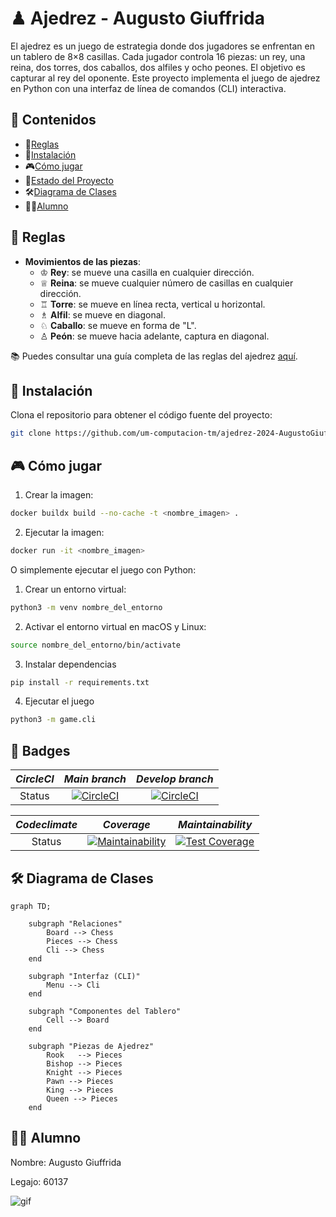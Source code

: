 # ♟ Ajedrez - Augusto Giuffrida

El ajedrez es un juego de estrategia donde dos jugadores se enfrentan en un tablero de 8×8 casillas. Cada jugador controla 16 piezas: un rey, una reina, dos torres, dos caballos, dos alfiles y ocho peones. El objetivo es capturar al rey del oponente. Este proyecto implementa el juego de ajedrez en Python con una interfaz de línea de comandos (CLI) interactiva.

## 📖 Contenidos
- 📜[Reglas](#-reglas)
- 🚀[Instalación](#-instalación)
- 🎮[Cómo jugar](#-cómo-jugar)
- 🏅[Estado del Proyecto](#-estado-del-proyecto)
- 🛠️[Diagrama de Clases](#-diagrama-de-clases)
- 👨‍🎓[Alumno](#-alumno)

## 📜 Reglas

- **Movimientos de las piezas**:
  - ♔ **Rey**: se mueve una casilla en cualquier dirección.
  - ♕ **Reina**: se mueve cualquier número de casillas en cualquier dirección.
  - ♖ **Torre**: se mueve en línea recta, vertical u horizontal.
  - ♗ **Alfil**: se mueve en diagonal.
  - ♘ **Caballo**: se mueve en forma de "L".
  - ♙ **Peón**: se mueve hacia adelante, captura en diagonal.

📚 Puedes consultar una guía completa de las reglas del ajedrez [aquí](https://es.wikipedia.org/wiki/Ajedrez).

## 🚀 Instalación

Clona el repositorio para obtener el código fuente del proyecto:

```bash
git clone https://github.com/um-computacion-tm/ajedrez-2024-AugustoGiuffrida.git
```

## 🎮 Cómo jugar

1. Crear la imagen:

```bash
docker buildx build --no-cache -t <nombre_imagen> .
```

2. Ejecutar la imagen:

```bash
docker run -it <nombre_imagen>
```

O simplemente ejecutar el juego con Python:

1. Crear un entorno virtual:
```bash
python3 -m venv nombre_del_entorno
```

2.  Activar el entorno virtual en macOS y Linux:
```bash
source nombre_del_entorno/bin/activate
```

3. Instalar dependencias
```bash
pip install -r requirements.txt
```

4. Ejecutar el juego
```bash
python3 -m game.cli
```


## 🏅 Badges

| *_CircleCI_* | *_Main branch_* | *_Develop branch_* |
| :---:   | :---:   | :---: |
| Status | [![CircleCI](https://dl.circleci.com/status-badge/img/gh/um-computacion-tm/ajedrez-2024-AugustoGiuffrida/tree/main.svg?style=svg)](https://dl.circleci.com/status-badge/redirect/gh/um-computacion-tm/ajedrez-2024-AugustoGiuffrida/tree/main) | [![CircleCI](https://dl.circleci.com/status-badge/img/gh/um-computacion-tm/ajedrez-2024-AugustoGiuffrida/tree/main.svg?style=svg)](https://dl.circleci.com/status-badge/redirect/gh/um-computacion-tm/ajedrez-2024-AugustoGiuffrida/tree/develop) |

| _*Codeclimate*_ | *_Coverage_* | *_Maintainability_* |
| :---:   | :---:   | :---: |
| Status | [![Maintainability](https://api.codeclimate.com/v1/badges/7a72c784af7a29857334/maintainability)](https://codeclimate.com/github/um-computacion-tm/ajedrez-2024-AugustoGiuffrida/maintainability) | [![Test Coverage](https://api.codeclimate.com/v1/badges/7a72c784af7a29857334/test_coverage)](https://codeclimate.com/github/um-computacion-tm/ajedrez-2024-AugustoGiuffrida/test_coverage) |


## 🛠️ Diagrama de Clases

```mermaid
graph TD;

    subgraph "Relaciones"
        Board --> Chess 
        Pieces --> Chess
        Cli --> Chess
    end

    subgraph "Interfaz (CLI)"
        Menu --> Cli
    end

    subgraph "Componentes del Tablero"
        Cell --> Board
    end

    subgraph "Piezas de Ajedrez"
        Rook   --> Pieces
        Bishop --> Pieces  
        Knight --> Pieces
        Pawn --> Pieces
        King --> Pieces
        Queen --> Pieces
    end
```


## 👨‍🎓 Alumno

Nombre: Augusto Giuffrida

Legajo: 60137


![gif](https://i.giphy.com/media/v1.Y2lkPTc5MGI3NjExa2J0MHU5ajZqdzcybjdmaGYxa3B4dXNrdWdzNGV2cDF2bGVvaXY4ciZlcD12MV9pbnRlcm5hbF9naWZfYnlfaWQmY3Q9Zw/aCg3RWzbmnTBRbapwi/giphy.gif)





